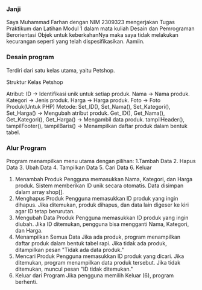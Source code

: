 ### Janji
Saya Muhammad Farhan dengan NIM 2309323 mengerjakan Tugas Praktikum dan Latihan Modul 1 dalam mata kuliah Desain dan Pemrograman Berorientasi Objek untuk keberkahanNya maka saya tidak melakukan kecurangan seperti yang telah dispesifikasikan. Aamiin.

### Desain program
Terdiri dari satu kelas utama, yaitu Petshop.

Struktur Kelas Petshop

Atribut:
  ID → Identifikasi unik untuk setiap produk.
  Nama → Nama produk.
  Kategori → Jenis produk.
  Harga → Harga produk.
  Foto -> Foto Produk(Untuk PHP)
Metode:
  Set_ID(), Set_Nama(), Set_Kategori(), Set_Harga() → Mengubah atribut produk.
  Get_ID(), Get_Nama(), Get_Kategori(), Get_Harga() → Mengambil data produk.
  tampilHeader(), tampilFooter(), tampilBaris() → Menampilkan daftar produk dalam bentuk tabel.

### Alur Program

Program menampilkan menu utama dengan pilihan:
  1.Tambah Data
  2. Hapus Data
  3. Ubah Data
  4. Tampilkan Data
  5. Cari Data
  6. Keluar

1. Menambah Produk
   Pengguna memasukkan Nama, Kategori, dan Harga produk.
   Sistem memberikan ID unik secara otomatis.
   Data disimpan dalam array shop[].
2. Menghapus Produk
   Pengguna memasukkan ID produk yang ingin dihapus.
   Jika ditemukan, produk dihapus, dan data lain digeser ke kiri agar ID tetap berurutan.
3. Mengubah Data Produk
   Pengguna memasukkan ID produk yang ingin diubah.
   Jika ID ditemukan, pengguna bisa mengganti Nama, Kategori, dan Harga.
4. Menampilkan Semua Data
   Jika ada produk, program menampilkan daftar produk dalam bentuk tabel rapi.
   Jika tidak ada produk, ditampilkan pesan "Tidak ada data produk."
5. Mencari Produk
   Pengguna memasukkan ID produk yang dicari.
   Jika ditemukan, program menampilkan data produk tersebut.
   Jika tidak ditemukan, muncul pesan "ID tidak ditemukan."
6. Keluar dari Program
   Jika pengguna memilih Keluar (6), program berhenti.

